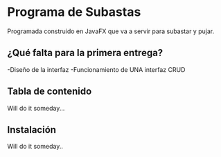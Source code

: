 # Programa de Subastas

Programada construido en JavaFX que va a servir para subastar y pujar.

## ¿Qué falta para la primera entrega?

-Diseño de la interfaz
-Funcionamiento de UNA interfaz CRUD

## Tabla de contenido

Will do it someday...

## Instalación

Will do it someday..
